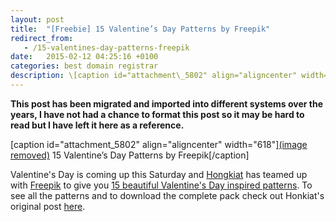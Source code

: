 ```yaml
---
layout: post
title:  "[Freebie] 15 Valentine’s Day Patterns by Freepik"
redirect_from:
   - /15-valentines-day-patterns-freepik
date:   2015-02-12 04:25:16 +0100
categories: best domain registrar
description: \[caption id="attachment\_5802" align="aligncenter" width="618"\](image removed) 15 Valentine’s Day Patterns by Fr...
---
```


**This post has been migrated and imported into different systems over the years, I have not had a chance to format this post so it may be hard to read but I have left it here as a reference.**

\[caption id="attachment\_5802" align="aligncenter" width="618"\][(image removed)](http://markustenghamn.com/wp-content/uploads/2015/02/valentines-day.jpg) 15 Valentine’s Day Patterns by Freepik\[/caption\]  
  
 Valentine's Day is coming up this Saturday and [Hongkiat](http://anve.to/UW0Dv "Design Tips, Tutorials and Inspiration") has teamed up with [Freepik](http://anve.to/GByUw "Freepik - Graphic resources for everyone") to give you [15 beautiful Valentine's Day inspired patterns](http://anve.to/BcY3s "Freebie Release: 15 Valentine’s Day Patterns by Freepik"). To see all the patterns and to download the complete pack check out Honkiat's original post [here](http://anve.to/BcY3s "Freebie Release: 15 Valentine’s Day Patterns by Freepik").